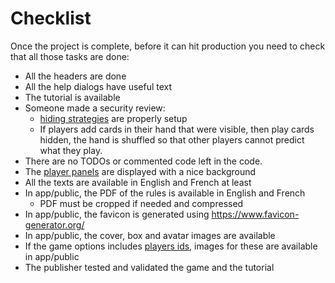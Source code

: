 # Checklist

Once the project is complete, before it can hit production you need to check that all those tasks are done:

- All the headers are done
- All the help dialogs have useful text
- The tutorial is available
- Someone made a security review:
  - [hiding strategies](step-by-step-example/hide-the-cards.md) are properly setup
  - If players add cards in their hand that were visible, then play cards hidden, the hand is shuffled so that other players cannot predict what they play.
- There are no TODOs or commented code left in the code.
- The [player panels](step-by-step-example/organize-the-table.md?id=player-panels) are displayed with a nice background
- All the texts are available in English and French at least
- In app/public, the PDF of the rules is available in English and French
  - PDF must be cropped if needed and compressed
- In app/public, the favicon is generated using https://www.favicon-generator.org/
- In app/public, the cover, box and avatar images are available
- If the game options includes [players ids](features/game-options.md?id=players-identifiers), images for these are available in app/public
- The publisher tested and validated the game and the tutorial